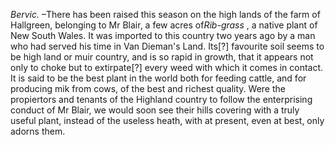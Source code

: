 *Bervic.* –There has been raised this season on the high lands of the farm of Hallgreen, belonging to Mr Blair, a few acres of*Rib-grass* , a native plant of New South Wales. It was imported to this country two years ago by a man who had served his time in Van Dieman's Land. Its[?] favourite soil seems to be high land or muir country, and is so rapid in growth, that it appears not only to choke but to extirpate[?] every weed with which it comes in contact. It is said to be the best plant in the world both for feeding cattle, and for producing mik from cows, of the best and richest quality. Were the propiertors and tenants of the Highland country to follow the enterprising conduct of Mr Blair, we would soon see their hills covering with a truly useful plant, instead of the useless heath, with at present, even at best, only adorns them.
